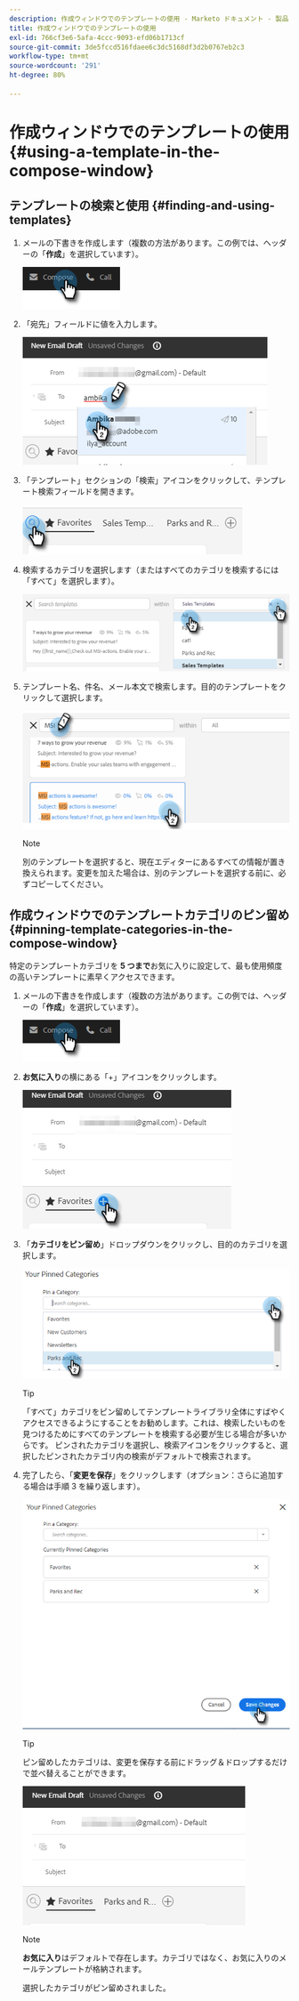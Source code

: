 ```yaml
---
description: 作成ウィンドウでのテンプレートの使用 - Marketo ドキュメント - 製品ドキュメント
title: 作成ウィンドウでのテンプレートの使用
exl-id: 766cf3e6-5afa-4ccc-9093-efd06b1713cf
source-git-commit: 3de5fccd516fdaee6c3dc5168df3d2b0767eb2c3
workflow-type: tm+mt
source-wordcount: '291'
ht-degree: 80%

---
```


# 作成ウィンドウでのテンプレートの使用 {#using-a-template-in-the-compose-window}

## テンプレートの検索と使用 {#finding-and-using-templates}

1. メールの下書きを作成します（複数の方法があります。この例では、ヘッダーの「**作成**」を選択しています）。

   ![](assets/using-a-template-in-the-compose-window-1.png)

1. 「宛先」フィールドに値を入力します。

   ![](assets/using-a-template-in-the-compose-window-2.png)

1. 「テンプレート」セクションの「検索」アイコンをクリックして、テンプレート検索フィールドを開きます。

   ![](assets/using-a-template-in-the-compose-window-3.png)

1. 検索するカテゴリを選択します（またはすべてのカテゴリを検索するには「すべて」を選択します）。

   ![](assets/using-a-template-in-the-compose-window-4.png)

1. テンプレート名、件名、メール本文で検索します。目的のテンプレートをクリックして選択します。

   ![](assets/using-a-template-in-the-compose-window-5.png)

   >[!NOTE]
   >
   >別のテンプレートを選択すると、現在エディターにあるすべての情報が置き換えられます。変更を加えた場合は、別のテンプレートを選択する前に、必ずコピーしてください。

## 作成ウィンドウでのテンプレートカテゴリのピン留め {#pinning-template-categories-in-the-compose-window}

特定のテンプレートカテゴリを **5 つまで**&#x200B;お気に入りに設定して、最も使用頻度の高いテンプレートに素早くアクセスできます。

1. メールの下書きを作成します（複数の方法があります。この例では、ヘッダーの「**作成**」を選択しています）。

   ![](assets/using-a-template-in-the-compose-window-6.png)

1. **お気に入り**&#x200B;の横にある「+」アイコンをクリックします。

   ![](assets/using-a-template-in-the-compose-window-7.png)

1. 「**カテゴリをピン留め**」ドロップダウンをクリックし、目的のカテゴリを選択します。

   ![](assets/using-a-template-in-the-compose-window-8.png)

   >[!TIP]
   >
   >「すべて」カテゴリをピン留めしてテンプレートライブラリ全体にすばやくアクセスできるようにすることをお勧めします。これは、検索したいものを見つけるためにすべてのテンプレートを検索する必要が生じる場合が多いからです。 ピンされたカテゴリを選択し、検索アイコンをクリックすると、選択したピンされたカテゴリ内の検索がデフォルトで検索されます。

1. 完了したら、「**変更を保存**」をクリックします（オプション：さらに追加する場合は手順 3 を繰り返します）。

   ![](assets/using-a-template-in-the-compose-window-9.png)

   >[!TIP]
   >
   >ピン留めしたカテゴリは、変更を保存する前にドラッグ＆ドロップするだけで並べ替えることができます。

   ![](assets/using-a-template-in-the-compose-window-10.png)

   >[!NOTE]
   >
   >**お気に入り**&#x200B;はデフォルトで存在します。カテゴリではなく、お気に入りのメールテンプレートが格納されます。

   選択したカテゴリがピン留めされました。
